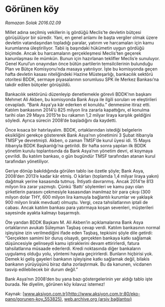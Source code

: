 # Görünen köy

*Ramazan Solak 2016.02.09*

<div class="pNewsDetailMainContent ctx_content" itemprop="articleBody">
 <p>
  Millet adına seçilmiş vekillerin iş gördüğü Meclis’te devletin bütçesi görüşülüyor bir süredir. Yani, en genel anlamı ile başta vergiler olmak üzere devletin vatandaşından topladığı paralar, yatırım ve harcamaları için kamu kurumlarına üleştiriliyor. Tabii iş başındaki hükümetin uygun gördüğü biçimde. Ancak bu harcamaların gerçekleşmesi Meclis’ten geçerek kanunlaşması ile mümkün. Bunun için hazırlanan teklifler Meclis’e sunuluyor. Genel Kurul’un onayından önce bütün partilerin temsilcilerinin bulunduğu Plan ve Bütçe Komisyonu’nda masaya yatırılıyor. İşte bu komisyonda geçen hafta devletin kasası niteliğindeki Hazine Müsteşarlığı, bankacılık sektörü otoritesi BDDK, sermaye piyasalarının sorumlusu SPK ile Merkez Bankası’na takdir edilen bütçeler görüşüldü.
 </p>
 <p>
  Bankacılık sektörünü düzenleyip denetlemekle görevli BDDK’nın başkanı Mehmet Ali Akben, bu komisyonda Bank Asya ile ilgili soruları ve eleştirileri cevapladı. “Bank Asya’ya kâr ederken el konuldu.” denmesine itiraz etti. Katılım bankasının 2014’ü 825 milyon lira zararla kapattığını, el konulma tarihi olan 29 Mayıs 2015’te bu rakamın 1,2 milyar liraya karşılık geldiğini söyledi. Ayrıca sürecin 2008’de başladığını da kaydetti.
 </p>
 <p>
  Önce kısaca bir hatırlayalım. BDDK, ortaklarından istediği belgelerin eksikliğini gerekçe göstererek Bank Asya’nın yönetimini 3 Şubat itibarıyla TMSF’ye devretmişti. Akben, o zaman TMSF’de kurul üyesi idi. 15 Mayıs itibarıyla BDDK Başkanlığı’na getirildi. Bir hafta sonra yapılan ilk BDDK yönetim kurulu toplantısında da Bank Asya’nın yönetim devri, el koymaya çevrildi. Bu katılım bankası, o gün bugündür TMSF tarafından atanan kurul tarafından yönetiliyor.
 </p>
 <p>
  Geriye dönüp bakıldığında görülen tablo ise özetle şöyle; Bank Asya, 2008’den 2013’e kadar kâr etmiş. O kârları (toplamda 1,4 milyar liraya yakın) dağıtmak yerine kasasında tutmuş. İhtiyatlı davranmış. Ancak 2014’te 813 milyon lira zarar yazmıştı. Çünkü ‘Battı’ söylemleri ve kamu payı olan şirketlerin parasını çekmesiyle kasasından inanılmaz bir para çıkışı (300 milyon dolar THY, 600 milyon lira kamuyla bağlantılı kurumlar ve yaklaşık 900 milyon liralık mevduat) olmuştu. Vergi, ceza tahsilatlarının iptali de cabası. Ancak katılım bankası para yatırmaya koşan sevenleri, müşterileri sayesinde ayakta kalmayı başarmıştı.
 </p>
 <p>
  Öte yandan BDDK Başkanı M. Ali Akben’in açıklamalarına Bank Asya ortaklarının avukatı Süleyman Taşbaş cevap verdi. Katılım bankasının normal işleyişine izin verilmediğini ifade eden Taşbaş, tepkisini şöyle dile getirdi: “Gerçekten samimi bir duruş olsaydı, gerçekten bankaya katkı sağlamak düşüncesiyle gelinseydi kamu iştiraklerini devam ettirirlerdi, fatura tahsilatlarına müsaade ederlerdi. Kredi noktasında diğer bankaların uygulamış olduğu yolu, yöntemi hayata geçirirlerdi. Bunların hiçbirisi yok. Demek ki geliş gayeleri bankanın işleyişine katkı sağlamak değil, bilakis bankanın yürüyüşünü biraz daha zorlaştırmak. Bu da kanunen, vicdanen tasvip edilebilecek bir durum değil.”
 </p>
 <p>
  Bank Asya’nın 2008’den bu yana bazı göstergelerinin yer aldığı tablo işte burada. Ne diyelim, görünen köy kılavuz istemez!
 </p>
</div>


Kaynak: [www.aksiyon.com.tr](http://www.aksiyon.com.tr:80/eko-pano/gorunen-koy_553825), [web.archive.org (arşiv bağlantısı)](http://web.archive.org/web/20160212130058/http://www.aksiyon.com.tr:80/eko-pano/gorunen-koy_553825)
